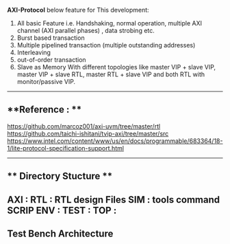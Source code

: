 **AXI-Protocol**
 below feature for This development:
1) All basic Feature i.e. Handshaking, normal operation, multiple AXI channel (AXI parallel phases) , data strobing etc.
2) Burst based transaction
3) Multiple pipelined transaction (multiple outstanding addresses) 
4) Interleaving
5) out-of-order transaction
6) Slave as Memory
With different topologies like master VIP + slave VIP, master VIP + slave RTL, master RTL + slave VIP and both RTL with monitor/passive VIP.
-----------------------------------------------------------------------------------------------------------
**Reference : **
-----------------------------------------------------------------------------------------------------------
  https://github.com/marcoz001/axi-uvm/tree/master/rtl
  https://github.com/taichi-ishitani/tvip-axi/tree/master/src
  https://www.intel.com/content/www/us/en/docs/programmable/683364/18-1/lite-protocol-specification-support.html
  

-----------------------------------------------------------------------------------------------------------
**  Directory Stucture ** 
-----------------------------------------------------------------------------------------------------------
  AXI : RTL  : RTL design Files
        SIM  : tools command SCRIP
        ENV  :
        TEST :
        TOP  :
-----------------------------------------------------------------------------------------------------------
**Test Bench Architecture**
-----------------------------------------------------------------------------------------------------------


